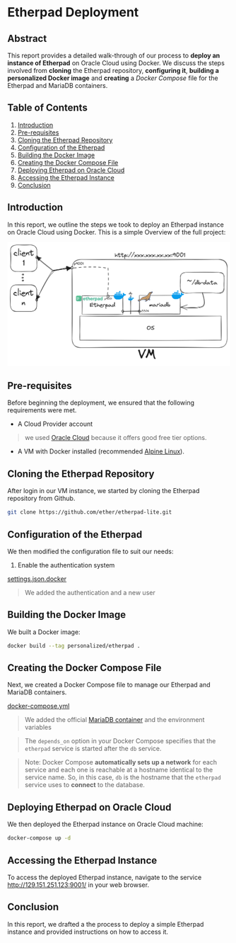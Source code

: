 # Etherpad Deployment

## Abstract

This report provides a detailed walk-through of our process to **deploy an instance of Etherpad** on Oracle Cloud using Docker. We discuss the steps involved from **cloning** the Etherpad repository, **configuring it**, **building a personalized Docker image** and **creating** a *Docker Compose* file for the Etherpad and MariaDB containers.

## Table of Contents

1. [Introduction](#introduction)
2. [Pre-requisites](#pre-requisites)
3. [Cloning the Etherpad Repository](#cloning-the-etherpad-repository)
4. [Configuration of the Etherpad](#configuration-of-the-etherpad)
5. [Building the Docker Image](#building-the-docker-image)
6. [Creating the Docker Compose File](#creating-the-docker-compose-file)
7. [Deploying Etherpad on Oracle Cloud](#deploying-etherpad-on-oracle-cloud)
8. [Accessing the Etherpad Instance](#accessing-the-etherpad-instance)
9. [Conclusion](#conclusion)

## Introduction

In this report, we outline the steps we took to deploy an Etherpad instance on Oracle Cloud using Docker. This is a simple Overview of the full project:

![High Level Architecture Diagram](./images/etherpad-architecture-diagram.png)

## Pre-requisites

Before beginning the deployment, we ensured that the following requirements were met.

- A Cloud Provider account 
> we used [Oracle Cloud](https://cloud.oracle.com/) because it offers good free tier options.
- A VM with Docker installed (recommended [Alpine Linux](https://alpinelinux.org/downloads/)).

## Cloning the Etherpad Repository

After login in our VM instance, we started by cloning the Etherpad repository from Github.

```bash
git clone https://github.com/ether/etherpad-lite.git
```

## Configuration of the Etherpad

We then modified the configuration file to suit our needs:
1. Enable the authentication system

[settings.json.docker](./config-files/settings.json.docker)

> We added the authentication and a new user

## Building the Docker Image

We built a Docker image:

```bash
docker build --tag personalized/etherpad .
```

## Creating the Docker Compose File

Next, we created a Docker Compose file to manage our Etherpad and MariaDB containers. 

[docker-compose.yml](./config-files/docker-compose.yml)

> We added the official [MariaDB container](https://hub.docker.com/_/mariadb) and the environment variables

> The `depends_on` option in your Docker Compose specifies that the `etherpad` service is started after the `db` service.

> Note: Docker Compose **automatically sets up a network** for each service and each one is reachable at a hostname identical to the service name. So, in this case, `db` is the hostname that the `etherpad` service uses to **connect** to the database.

## Deploying Etherpad on Oracle Cloud

We then deployed the Etherpad instance on Oracle Cloud machine: 

```bash
docker-compose up -d
```

## Accessing the Etherpad Instance

To access the deployed Etherpad instance, navigate to the service http://129.151.251.123:9001/ in your web browser.

## Conclusion

In this report, we drafted a the process to deploy a simple Etherpad instance and provided instructions on how to access it.
